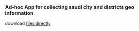 ### Ad-hoc App for collecting saudi city and districts geo information

download [files directly](tree/master/files) 